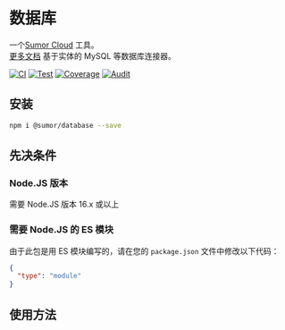 # 数据库

一个[Sumor Cloud](https://sumor.cloud) 工具。  
[更多文档](https://sumor.cloud/database)
基于实体的 MySQL 等数据库连接器。

[![CI](https://github.com/sumor-cloud/database/actions/workflows/ci.yml/badge.svg)](https://github.com/sumor-cloud/database/actions/workflows/ci.yml)
[![Test](https://github.com/sumor-cloud/database/actions/workflows/ut.yml/badge.svg)](https://github.com/sumor-cloud/database/actions/workflows/ut.yml)
[![Coverage](https://github.com/sumor-cloud/database/actions/workflows/coverage.yml/badge.svg)](https://github.com/sumor-cloud/database/actions/workflows/coverage.yml)
[![Audit](https://github.com/sumor-cloud/database/actions/workflows/audit.yml/badge.svg)](https://github.com/sumor-cloud/database/actions/workflows/audit.yml)

## 安装

```bash
npm i @sumor/database --save
```

## 先决条件

### Node.JS 版本

需要 Node.JS 版本 16.x 或以上

### 需要 Node.JS 的 ES 模块

由于此包是用 ES 模块编写的，请在您的 `package.json` 文件中修改以下代码：

```json
{
  "type": "module"
}
```

## 使用方法
